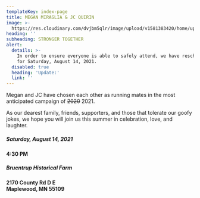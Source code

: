 ```yaml
---
templateKey: index-page
title: MEGAN MIRAGLIA & JC QUIRIN
image: >-
  https://res.cloudinary.com/dvjbm5qlr/image/upload/v1581383420/home/upload-flag_pe5y4g.jpg
heading: ''
subheading: STRONGER TOGETHER
alert:
  details: >-
    In order to ensure everyone is able to safely attend, we have rescheduled
    for Saturday, August 14, 2021.
  disabled: true
  heading: 'Update:'
  link: ''
---
```

Megan and JC have chosen each other as running mates in the most anticipated campaign of <strike>2020</strike> 2021.

As our dearest family, friends, supporters, and those that tolerate our goofy jokes, we hope you will join us this summer in celebration, love, and laughter.

##### **Saturday, August 14, 2021**

**4:30 PM**

##### **Bruentrup Historical Farm**

**2170 County Rd D E**\
**Maplewood, MN 55109**
